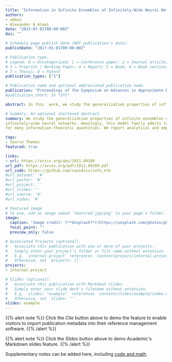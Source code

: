 ```yaml
---
title: "Information in Infinite Ensembles of Infinitely-Wide Neural Networks"
authors:
- admin
- Alexander A Alemi
date: "2013-07-01T00:00:00Z"
doi: ""

# Schedule page publish date (NOT publication's date).
publishDate: "2017-01-01T00:00:00Z"

# Publication type.
# Legend: 0 = Uncategorized; 1 = Conference paper; 2 = Journal article;
# 3 = Preprint / Working Paper; 4 = Report; 5 = Book; 6 = Book section;
# 7 = Thesis; 8 = Patent
publication_types: ["1"]

# Publication name and optional abbreviated publication name.
publication: "Proceedings of the Symposium on Advances in Approximate Bayesian Inference"
#publication_short: In *STC*

abstract: In this  work, we study the generalization properties of infinite ensembles of infinitely-wide neural networks. Amazingly, this model family admits tractable calculations for many information-theoretic quantities. We report analytical and empirical investigations in the search for signals that correlate with generalization.

# Summary. An optional shortened abstract.
summary: We study the generalization properties of infinite ensembles of
infinitely-wide neural networks. Amazingly, this model family admits tractable calculations
for many information-theoretic quantities. We report analytical and empirical investigations in the search for signals that correlate with generalization.

tags:
- Source Themes
featured: true

links:
- url: https://arxiv.org/abs/1911.09189
url_pdf: https://arxiv.org/pdf/1911.09189.pdf
url_code: https://github.com/ravidziv/info_ntk
#url_dataset: '#'
#url_poster: '#'
#url_project: ''
#url_slides: ''
#url_source: '#'
#url_video: '#'

# Featured image
# To use, add an image named `featured.jpg/png` to your page's folder. 
image:
  caption: 'Image credit: [**Unsplash**](https://unsplash.com/photos/pLCdAaMFLTE)'
  focal_point: ""
  preview_only: false

# Associated Projects (optional).
#   Associate this publication with one or more of your projects.
#   Simply enter your project's folder or file name without extension.
#   E.g. `internal-project` references `content/project/internal-project/index.md`.
#   Otherwise, set `projects: []`.
projects:
- internal-project

# Slides (optional).
#   Associate this publication with Markdown slides.
#   Simply enter your slide deck's filename without extension.
#   E.g. `slides: "example"` references `content/slides/example/index.md`.
#   Otherwise, set `slides: ""`.
slides: example
---
```


{{% alert note %}}
Click the *Cite* button above to demo the feature to enable visitors to import publication metadata into their reference management software.
{{% /alert %}}

{{% alert note %}}
Click the *Slides* button above to demo Academic's Markdown slides feature.
{{% /alert %}}

Supplementary notes can be added here, including [code and math](https://sourcethemes.com/academic/docs/writing-markdown-latex/).

